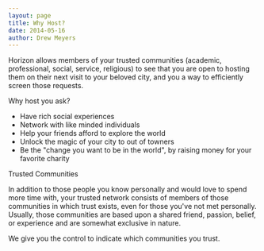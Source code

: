 ```yaml
---
layout: page
title: Why Host?
date: 2014-05-16
author: Drew Meyers
---
```

Horizon allows members of your trusted communities (academic, professional, social, service, religious) to see that you are open to hosting them on their next visit to your beloved city, and you a way to efficiently screen those requests.

Why host you ask?

<ul>
	<li>Have rich social experiences</li>
	<li>Network with like minded individuals</li>
	<li>Help your friends afford to explore the world</li>
	<li>Unlock the magic of your city to out of towners</li>
	<li>Be the "change you want to be in the world", by raising money for your favorite charity</li>
</ul>

Trusted Communities

In addition to those people you know personally and would love to spend more time with, your trusted network consists of members of those communities in which trust exists, even for those you've not met personally. Usually, those communities are based upon a shared friend, passion, belief, or experience and are somewhat exclusive in nature.

We give you the control to indicate which communities you trust.